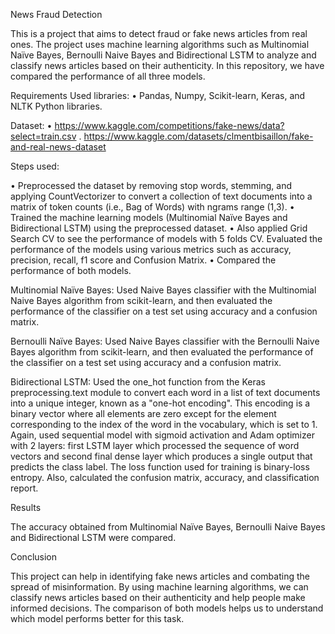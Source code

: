 News Fraud Detection

This is a project that aims to detect fraud or fake news articles from real ones. The project uses machine learning algorithms such as Multinomial Naïve Bayes, Bernoulli Naive Bayes and Bidirectional LSTM to analyze and classify news articles based on their authenticity. In this repository, we have compared the performance of all three models.

Requirements Used libraries: • Pandas, Numpy, Scikit-learn, Keras, and NLTK Python libraries.

Dataset:
• https://www.kaggle.com/competitions/fake-news/data?select=train.csv 
. https://www.kaggle.com/datasets/clmentbisaillon/fake-and-real-news-dataset

Steps used:

• Preprocessed the dataset by removing stop words, stemming, and applying CountVectorizer to convert a collection of text documents into a matrix of token counts (i.e., Bag of Words) with ngrams range (1,3). • Trained the machine learning models (Multinomial Naïve Bayes and Bidirectional LSTM) using the preprocessed dataset. • Also applied Grid Search CV to see the performance of models with 5 folds CV. Evaluated the performance of the models using various metrics such as accuracy, precision, recall, f1 score and Confusion Matrix. • Compared the performance of both models.

Multinomial Naïve Bayes: Used Naive Bayes classifier with the Multinomial Naive Bayes algorithm from scikit-learn, and then evaluated the performance of the classifier on a test set using accuracy and a confusion matrix.

Bernoulli Naïve Bayes: Used Naive Bayes classifier with the Bernoulli Naive Bayes algorithm from scikit-learn, and then evaluated the performance of the classifier on a test set using accuracy and a confusion matrix.

Bidirectional LSTM: Used the one_hot function from the Keras preprocessing.text module to convert each word in a list of text documents into a unique integer, known as a "one-hot encoding". This encoding is a binary vector where all elements are zero except for the element corresponding to the index of the word in the vocabulary, which is set to 1. Again, used sequential model with sigmoid activation and Adam optimizer with 2 layers: first LSTM layer which processed the sequence of word vectors and second final dense layer which produces a single output that predicts the class label. The loss function used for training is binary-loss entropy. Also, calculated the confusion matrix, accuracy, and classification report.

Results

The accuracy obtained from Multinomial Naïve Bayes, Bernoulli Naive Bayes and  Bidirectional LSTM were compared. 

Conclusion

This project can help in identifying fake news articles and combating the spread of misinformation. By using machine learning algorithms, we can classify news articles based on their authenticity and help people make informed decisions. The comparison of both models helps us to understand which model performs better for this task.


